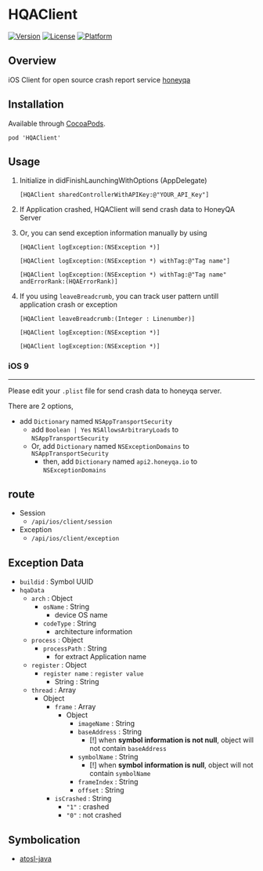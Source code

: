 # HQAClient

[![Version](https://img.shields.io/cocoapods/v/HQAClient.svg?style=flat)](http://cocoapods.org/pods/HQAClient)
[![License](https://img.shields.io/cocoapods/l/HQAClient.svg?style=flat)](http://cocoapods.org/pods/HQAClient)
[![Platform](https://img.shields.io/cocoapods/p/HQAClient.svg?style=flat)](http://cocoapods.org/pods/HQAClient)

## Overview

iOS Client for open source crash report service [honeyqa](https://honeyqa.io)

## Installation

Available through [CocoaPods](https://cocoapods.org/pods/HQAClient).

``` pod 'HQAClient' ```

## Usage

1. Initialize in didFinishLaunchingWithOptions (AppDelegate)

   ```[HQAClient sharedControllerWithAPIKey:@"YOUR_API_Key"]```
2. If Application crashed, HQAClient will send crash data to HoneyQA Server
3. Or, you can send exception information manually by using

   ```[HQAClient logException:(NSException *)]```
   
   ```[HQAClient logException:(NSException *) withTag:@"Tag name"]```
   
   ```[HQAClient logException:(NSException *) withTag:@"Tag name" andErrorRank:(HQAErrorRank)]```
   
4. If you using `leaveBreadcrumb`, you can track user pattern untill application crash or exception

   ```[HQAClient leaveBreadcrumb:(Integer : Linenumber)]```
   
   ```[HQAClient logException:(NSException *)]```
   
   ```[HQAClient logException:(NSException *)]```
   
### iOS 9
---
Please edit your `.plist` file for send crash data to honeyqa server.

There are 2 options,

* add `Dictionary` named `NSAppTransportSecurity`
   * add `Boolean | Yes` `NSAllowsArbitraryLoads` to `NSAppTransportSecurity`
   * Or, add `Dictionary` named `NSExceptionDomains` to `NSAppTransportSecurity`
      *  then, add `Dictionary` named `api2.honeyqa.io` to `NSExceptionDomains`

## route

* Session
    * `/api/ios/client/session`
* Exception
    * `/api/ios/client/exception`

## Exception Data
* `buildid` : Symbol UUID
* `hqaData`
    * `arch` : Object 
        * `osName` : String
            * device OS name
        * `codeType` : String
            * architecture information
    * `process` : Object
        * `processPath` : String
            * for extract Application name
    * `register` : Object
        * `register name` : `register value`
            * String : String
    * `thread` : Array
        * Object
            * `frame` : Array
                * Object
                    * `imageName` : String
                    * `baseAddress` : String
                        * [!] when **symbol information is not null**, object will not contain `baseAddress` 
                    * `symbolName` : String
                        * [!] when **symbol information is null**, object will not contain `symbolName` 
                    * `frameIndex` : String
                    * `offset` : String
            * `isCrashed` : String
                * `"1"` : crashed
                * `"0"` : not crashed

## Symbolication

* [atosl-java](https://github.com/honeyqa/atosl-java)
